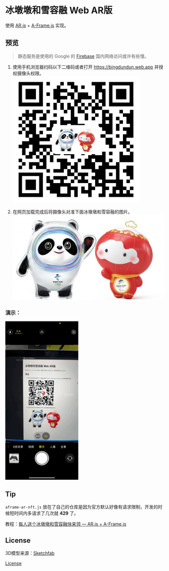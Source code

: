 # 冰墩墩和雪容融 Web AR版

使用 [AR.js](https://ar-js-org.github.io/AR.js-Docs/) + [A-Frame.js](https://aframe.io/) 实现。

## 预览

> 静态服务是使用的 Google 的 [Firebase](https://firebase.google.com/) 国内网络访问或许有些慢。

1. 使用手机浏览器扫码以下二维码或者打开 https://bingdundun.web.app 并授权摄像头权限。
![冰墩墩二维码](/public/assets/qr.png)

2. 在网页加载完成后将摄像头对准下面冰墩墩和雪容融的图片。
![冰墩墩和雪容融](/public/assets/mark.jpg)

### 演示：
![演示](/public/assets/demo.GIF)

## Tip

`aframe-ar-nft.js` 放在了自己的仓库是因为官方默认好像有请求限制，开发的时候短时间内多请求了几次就 **429** 了。

教程：[每人送个冰墩墩和雪容融快来领 — AR.js + A-Frame.js](https://juejin.cn)

## License

3D模型来源：[Sketchfab](https://sketchfab.com/3d-models/069d276a8b334a32b4993ec5dd2e278b)

[License](/public/assets/license.txt)
